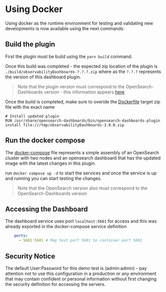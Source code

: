 # Using Docker
Using docker as the runtime environment for testing and validating new developments is now available using the next commands:

## Build the plugin
First the plugin must be build using the `yarn build` command.

Once this build was completed - the expected zip location of the plugin is `./build/observabilityDashboards-?.?.?.zip` where as the `?.?.?` represents the version of this dashboard plugin.

> Note that the plugin version must correspond to the OpenSearch-Dashboards version - this information appears [here](opensearch_dashboards.json)
> 

Once the build is completed, make sure to overide the [Dockerfile](Dockerfile) target zip file with the exact name 
```
# Install updated plugin
RUN /usr/share/opensearch-dashboards/bin/opensearch-dashboards-plugin install file:///tmp/observabilityDashboards-3.0.0.zip
```

## Run the docker compose
The [docker-compose](docker-compose.yml) file represents a simple assembly of an OpenSearch cluster with two nodes and an opensearch dashboard that has the updated image with the latest changes in this plugin.

run `docker compose up -d` to start the services and once the service is up and running you can start testing the changes.

> Note that the OpenSearch version also must correspond to the OpenSearch-Dashboards version

## Accessing the Dashboard
The dashboard service uses port `localhost:5601` for access and this was already exported in the docker-compose service definition
```yaml
    ports:
      - 5601:5601 # Map host port 5601 to container port 5601
```

## Security Notice
The default User:Password for this demo test is (admin:admin) - pay attention not to use this configuration in a production or any environment that may contain
confident or personal information without first changing the security definition for accessing the servers.
